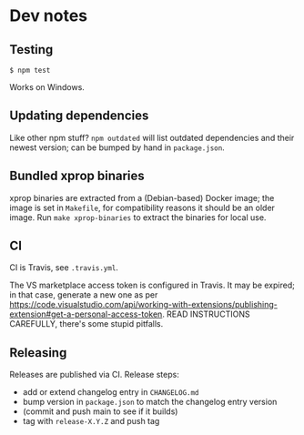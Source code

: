 # Dev notes
## Testing
```
$ npm test
```
Works on Windows.

## Updating dependencies
Like other npm stuff? `npm outdated` will list outdated dependencies and their
newest version; can be bumped by hand in `package.json`.

## Bundled xprop binaries
xprop binaries are extracted from a (Debian-based) Docker image; the image is
set in `Makefile`, for compatibility reasons it should be an older image. Run
`make xprop-binaries` to extract the binaries for local use.

## CI
CI is Travis, see `.travis.yml`.

The VS marketplace access token is configured in Travis. It may be expired; in
that case, generate a new one as per https://code.visualstudio.com/api/working-with-extensions/publishing-extension#get-a-personal-access-token.
READ INSTRUCTIONS CAREFULLY, there's some stupid pitfalls.

## Releasing
Releases are published via CI. Release steps:

* add or extend changelog entry in `CHANGELOG.md`
* bump version in `package.json` to match the changelog entry version
* (commit and push main to see if it builds)
* tag with `release-X.Y.Z` and push tag
